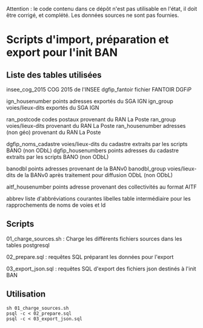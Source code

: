 Attention : le code contenu dans ce dépôt n'est pas utilisable en l'état, il doit être corrigé, et complété. Les données sources ne sont pas fournies.

# Scripts d'import, préparation et export pour l'init BAN

## Liste des tables utilisées

insee_cog_2015		COG 2015 de l'INSEE
dgfip_fantoir		fichier FANTOIR DGFiP

ign_housenumber		points adresses exportés du SGA IGN
ign_group		voies/lieux-dits exportés du SGA IGN

ran_postcode		codes postaux provenant du RAN La Poste
ran_group		voies/lieux-dits provenant du RAN La Poste
ran_housenumber		adresses (non géo) provenant du RAN La Poste

dgfip_noms_cadastre	voies/lieux-dits du cadastre extraits par les scripts BANO (non ODbL)
dgfip_housenumbers	points adresses du cadastre extraits par les scripts BANO (non ODbL)


banodbl			points adresses provenant de la BANv0
banodbl_group		voies/lieux-dits de la BANv0 après traitement pour diffusion ODbL (non ODbL)

aitf_housenumber	points adresse provenant des collectivités au format AITF

abbrev			liste d'abbréviations courantes
libelles		table intermédiaire pour les rapprochements de noms de voies et ld


## Scripts

01_charge_sources.sh : Charge les différents fichiers sources dans les tables postgresql

02_prepare.sql : requêtes SQL préparant les données pour l'export

03_export_json.sql : requêtes SQL d'export des fichiers json destinés à l'init BAN


## Utilisation

```
sh 01_charge_sources.sh
psql -c < 02_prepare.sql
psql -c < 03_export_json.sql
```
